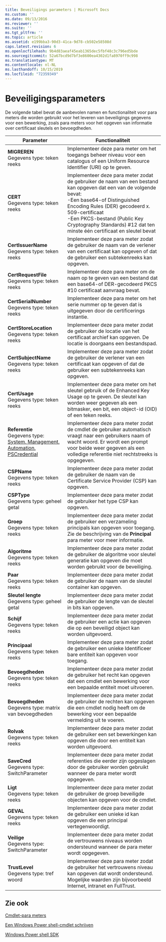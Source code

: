 ```yaml
---
title: Beveiligings parameters | Microsoft Docs
ms.custom: ''
ms.date: 09/13/2016
ms.reviewer: ''
ms.suite: ''
ms.tgt_pltfrm: ''
ms.topic: article
ms.assetid: e199bba3-90d3-41ca-9d78-cb502e58508d
caps.latest.revision: 6
ms.openlocfilehash: 9b4d83aeaf45eab1365dec5fbf48c3c796ed5bde
ms.sourcegitcommit: 52a67bcd9d7bf3e8600ea4302d1fa8970ff9c998
ms.translationtype: MT
ms.contentlocale: nl-NL
ms.lasthandoff: 10/15/2019
ms.locfileid: "72359349"
---
```

# <a name="security-parameters"></a>Beveiligingsparameters

De volgende tabel bevat de aanbevolen namen en functionaliteit voor para meters die worden gebruikt voor het leveren van beveiligings gegevens voor een bewerking, zoals para meters voor het opgeven van informatie over certificaat sleutels en bevoegdheden.

|Parameter|Functionaliteit|
|---|---|
|**MIGREREN**<br>Gegevens type: teken reeks|Implementeer deze para meter om het toegangs beheer niveau voor een catalogus of een Uniform Resource Identifier (URI) op te geven.|
|**CERT**<br>Gegevens type: teken reeks|Implementeer deze para meter zodat de gebruiker de naam van een bestand kan opgeven dat een van de volgende bevat:<br>-Een base64-of Distinguished Encoding Rules (DER) gecodeerd x. 509-certificaat<br>-Een PKCS-bestand (Public Key Cryptography Standards) #12 dat ten minste één certificaat en sleutel bevat|
|**CertIssuerName**<br>Gegevens type: teken reeks|Implementeer deze para meter zodat de gebruiker de naam van de verlener van een certificaat kan opgeven of dat de gebruiker een subtekenreeks kan opgeven.|
|**CertRequestFile**<br>Gegevens type: teken reeks|Implementeer deze para meter om de naam op te geven van een bestand dat een base64-of DER-gecodeerd PKCS #10 certificaat aanvraag bevat.|
|**CertSerialNumber**<br>Gegevens type: teken reeks|Implementeer deze para meter om het serie nummer op te geven dat is uitgegeven door de certificerings instantie.|
|**CertStoreLocation**<br>Gegevens type: teken reeks|Implementeer deze para meter zodat de gebruiker de locatie van het certificaat archief kan opgeven. De locatie is doorgaans een bestandspad.|
|**CertSubjectName**<br>Gegevens type: teken reeks|Implementeer deze para meter zodat de gebruiker de verlener van een certificaat kan opgeven of dat de gebruiker een subtekenreeks kan opgeven.|
|**CertUsage**<br>Gegevens type: teken reeks|Implementeer deze para meter om het sleutel gebruik of de Enhanced Key Usage op te geven. De sleutel kan worden weer gegeven als een bitmasker, een bit, een object-id (OID) of een teken reeks.|
|**Referentie**<br>Gegevens type: [System. Management. Automation. PSCredential](/dotnet/api/System.Management.Automation.PSCredential)|Implementeer deze para meter zodat de cmdlet de gebruiker automatisch vraagt naar een gebruikers naam of wacht woord. Er wordt een prompt voor beide weer gegeven als een volledige referentie niet rechtstreeks is opgegeven.|
|**CSPName**<br>Gegevens type: teken reeks|Implementeer deze para meter zodat de gebruiker de naam van de Certificate Service Provider (CSP) kan opgeven.|
|**CSPType**<br>Gegevens type: geheel getal|Implementeer deze para meter zodat de gebruiker het type CSP kan opgeven.|
|**Groep**<br>Gegevens type: teken reeks|Implementeer deze para meter zodat de gebruiker een verzameling principals kan opgeven voor toegang. Zie de beschrijving van de **Principal** para meter voor meer informatie.|
|**Algoritme**<br>Gegevens type: teken reeks|Implementeer deze para meter zodat de gebruiker de algoritme voor sleutel generatie kan opgeven die moet worden gebruikt voor de beveiliging.|
|**Paar**<br>Gegevens type: teken reeks|Implementeer deze para meter zodat de gebruiker de naam van de sleutel container kan opgeven.|
|**Sleutel lengte**<br>Gegevens type: geheel getal|Implementeer deze para meter zodat de gebruiker de lengte van de sleutel in bits kan opgeven.|
|**Schijf**<br>Gegevens type: teken reeks|Implementeer deze para meter zodat de gebruiker een actie kan opgeven die op een beveiligd object kan worden uitgevoerd.|
|**Principaal**<br>Gegevens type: teken reeks|Implementeer deze para meter zodat de gebruiker een unieke Identificeer bare entiteit kan opgeven voor toegang.|
|**Bevoegdheden**<br>Gegevens type: teken reeks|Implementeer deze para meter zodat de gebruiker het recht kan opgeven dat een cmdlet een bewerking voor een bepaalde entiteit moet uitvoeren.|
|**Bevoegdheden**<br>Gegevens type: matrix van bevoegdheden|Implementeer deze para meter zodat de gebruiker de rechten kan opgeven die een cmdlet nodig heeft om de bewerking voor een bepaalde vermelding uit te voeren.|
|**Rolvak**<br>Gegevens type: teken reeks|Implementeer deze para meter zodat de gebruiker een set bewerkingen kan opgeven die door een entiteit kan worden uitgevoerd.|
|**SaveCred**<br>Gegevens type: SwitchParameter|Implementeer deze para meter zodat referenties die eerder zijn opgeslagen door de gebruiker worden gebruikt wanneer de para meter wordt opgegeven.|
|**Ligt**<br>Gegevens type: teken reeks|Implementeer deze para meter zodat de gebruiker de groep beveiligde objecten kan opgeven voor de cmdlet.|
|**GEVAL**<br>Gegevens type: teken reeks|Implementeer deze para meter zodat de gebruiker een unieke id kan opgeven die een principal vertegenwoordigt.|
|**Veilige**<br>Gegevens type: SwitchParameter|Implementeer deze para meter zodat de vertrouwens niveaus worden ondersteund wanneer de para meter wordt opgegeven.|
|**TrustLevel**<br>Gegevens type: tref woord|Implementeer deze para meter zodat de gebruiker het vertrouwens niveau kan opgeven dat wordt ondersteund. Mogelijke waarden zijn bijvoorbeeld Internet, intranet en FullTrust.|

## <a name="see-also"></a>Zie ook

[Cmdlet-para meters](./cmdlet-parameters.md)

[Een Windows Power shell-cmdlet schrijven](./writing-a-windows-powershell-cmdlet.md)

[Windows Power shell SDK](../windows-powershell-reference.md)
